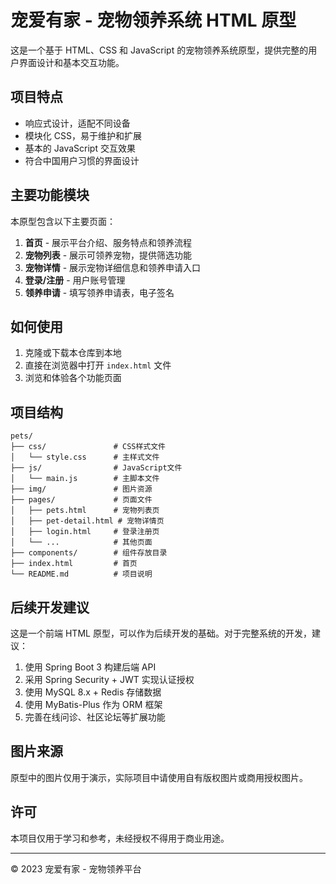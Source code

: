 <!--
 * @Author: jiayouuu 3010336955@qq.com
 * @Date: 2025-03-19 00:04:37
 * @LastEditors: jiayouuu 3010336955@qq.com
 * @LastEditTime: 2025-03-19 00:06:29
 * @FilePath: /pets/README.md
 * @Description: 这是默认设置,请设置`customMade`, 打开koroFileHeader查看配置 进行设置: https://github.com/OBKoro1/koro1FileHeader/wiki/%E9%85%8D%E7%BD%AE
-->

# 宠爱有家 - 宠物领养系统 HTML 原型

这是一个基于 HTML、CSS 和 JavaScript 的宠物领养系统原型，提供完整的用户界面设计和基本交互功能。

## 项目特点

- 响应式设计，适配不同设备
- 模块化 CSS，易于维护和扩展
- 基本的 JavaScript 交互效果
- 符合中国用户习惯的界面设计

## 主要功能模块

本原型包含以下主要页面：

1. **首页** - 展示平台介绍、服务特点和领养流程
2. **宠物列表** - 展示可领养宠物，提供筛选功能
3. **宠物详情** - 展示宠物详细信息和领养申请入口
4. **登录/注册** - 用户账号管理
5. **领养申请** - 填写领养申请表，电子签名

## 如何使用

1. 克隆或下载本仓库到本地
2. 直接在浏览器中打开 `index.html` 文件
3. 浏览和体验各个功能页面

## 项目结构

```
pets/
├── css/               # CSS样式文件
│   └── style.css      # 主样式文件
├── js/                # JavaScript文件
│   └── main.js        # 主脚本文件
├── img/               # 图片资源
├── pages/             # 页面文件
│   ├── pets.html      # 宠物列表页
│   ├── pet-detail.html # 宠物详情页
│   ├── login.html     # 登录注册页
│   └── ...            # 其他页面
├── components/        # 组件存放目录
├── index.html         # 首页
└── README.md          # 项目说明
```

## 后续开发建议

这是一个前端 HTML 原型，可以作为后续开发的基础。对于完整系统的开发，建议：

1. 使用 Spring Boot 3 构建后端 API
2. 采用 Spring Security + JWT 实现认证授权
3. 使用 MySQL 8.x + Redis 存储数据
4. 使用 MyBatis-Plus 作为 ORM 框架
5. 完善在线问诊、社区论坛等扩展功能

## 图片来源

原型中的图片仅用于演示，实际项目中请使用自有版权图片或商用授权图片。

## 许可

本项目仅用于学习和参考，未经授权不得用于商业用途。

---

© 2023 宠爱有家 - 宠物领养平台
